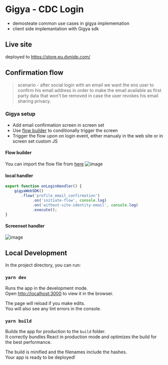  # Gigya - CDC Login
 
 - demosteate common use cases in gigya implememation 
 - client side implemantation with Gigya sdk
 
 ## Live site
deployed to https://store.eu.dynidp.com/

  

## Confirmation flow
> scenario - after social login with an email we want the ens user to confirm his email address in order to make the email available as first party data that won't be removed in case the user revokes his email sharing privacy.

### Gigya setup

-	Add email confirmation screen in screen set
-	Use [flow builder](https://sap-my.sharepoint.com/personal/dina_vinter_sap_com/Documents/technical-implamatation-Q&A/-%09https:/help.sap.com/docs/SAP_CUSTOMER_DATA_CLOUD/8b8d6fffe113457094a17701f63e3d6a/6c864c4647a14bb2a9212aeace424286.html?locale=en-US&q=flow%20builder) to conditionally trigger the screen 
- Trigger the flow upon on login event, either manualy in the web site or in screen set custom JS

#### Flow builder
You can import the flow file from [here](workflow-definition-profile_email_confirmation.json)
![image](https://user-images.githubusercontent.com/29256880/202448940-588cfd0e-78e6-43f4-a7d1-f48a9ed0a259.png )

#### local handler

```js title='manual handler'
export function onLoginHandler() {
    gigyaWebSDK()
       .flow('profile_email_confirmation') 
            .on('initiate-flow', console.log)             
            .on('without-site-identity-email', console.log)        
            .execute();
}
```
 
 #### Screenset handler

 ![image](https://user-images.githubusercontent.com/29256880/202450495-d52dc925-5ea7-42fe-96aa-9a6afe258852.png?hight=40)

  
 
## Local Development

In the project directory, you can run:

### `yarn dev`

Runs the app in the development mode.\
Open [http://localhost:3000](http://localhost:3000) to view it in the browser.

The page will reload if you make edits.\
You will also see any lint errors in the console.

 
### `yarn build`

Builds the app for production to the `build` folder.\
It correctly bundles React in production mode and optimizes the build for the best performance.

The build is minified and the filenames include the hashes.\
Your app is ready to be deployed!
 
